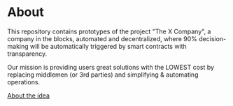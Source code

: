 # About
This repository contains prototypes of the project "The X Company", a company in the blocks, automated and decentralized, where 90% decision-making will be automatically triggered by smart contracts with transparency.

Our mission is providing users great solutions with the LOWEST cost by replacing middlemen (or 3rd parties) and simplifying & automating operations.

[About the idea](http://the-x-company.surge.sh/)

